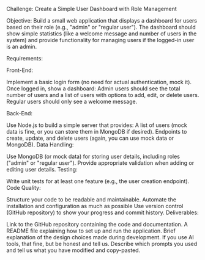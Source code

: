 Challenge:
Create a Simple User Dashboard with Role Management

Objective:
Build a small web application that displays a dashboard for users based on their role (e.g., "admin" or "regular user"). The dashboard should show simple statistics (like a welcome message and number of users in the system) and provide functionality for managing users if the logged-in user is an admin.

Requirements:

Front-End:

Implement a basic login form (no need for actual authentication, mock it).
Once logged in, show a dashboard:
Admin users should see the total number of users and a list of users with options to add, edit, or delete users.
Regular users should only see a welcome message.


Back-End:

Use Node.js to build a simple server that provides:
A list of users (mock data is fine, or you can store them in MongoDB if desired).
Endpoints to create, update, and delete users (again, you can use mock data or MongoDB).
Data Handling:

Use MongoDB (or mock data) for storing user details, including roles ("admin" or "regular user").
Provide appropriate validation when adding or editing user details.
Testing:

Write unit tests for at least one feature (e.g., the user creation endpoint).
Code Quality:

Structure your code to be readable and maintainable.
Automate the installation and configuration as much as possible
Use version control (GitHub repository) to show your progress and commit history.
Deliverables:

Link to the GitHub repository containing the code and documentation.
A README file explaining how to set up and run the application.
Brief explanation of the design choices made during development.
If you use AI tools, that fine, but be honest and tell us. Describe which prompts you used and tell us what you have modified and copy-pasted.
